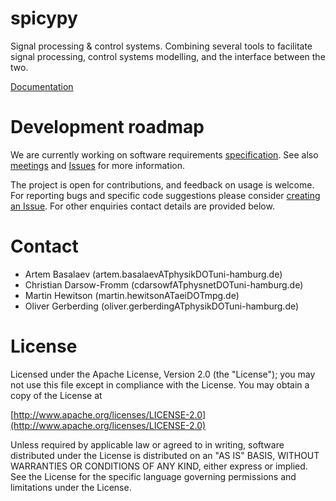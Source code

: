 # spicypy

Signal processing & control systems. Combining several tools to facilitate signal processing, control systems modelling,
and the interface between the two.

[Documentation](https://pyda-group.gitlab.io/spicypy/)

# Development roadmap

We are currently working on software requirements [specification](https://gitlab.com/pyda-group/spicipy/-/wikis/home/specification).
See also [meetings](https://gitlab.com/pyda-group/spicypy/-/wikis/home/meetings) and
[Issues](https://gitlab.com/pyda-group/spicypy/-/issues) for more information.

The project is open for contributions, and feedback on usage is welcome. For reporting bugs and specific code suggestions
please consider [creating an Issue](https://gitlab.com/pyda-group/spicypy/-/issues/new?issue%5Bmilestone_id%5D=).
For other enquiries contact details are provided below.

# Contact

* Artem Basalaev (artem.basalaevATphysikDOTuni-hamburg.de)
* Christian Darsow-Fromm (cdarsowfATphysnetDOTuni-hamburg.de)
* Martin Hewitson (martin.hewitsonATaeiDOTmpg.de)
* Oliver Gerberding (oliver.gerberdingATphysikDOTuni-hamburg.de)


# License

Licensed under the Apache License, Version 2.0 (the "License");
you may not use this file except in compliance with the License.
You may obtain a copy of the License at

[http://www.apache.org/licenses/LICENSE-2.0](http://www.apache.org/licenses/LICENSE-2.0)

  Unless required by applicable law or agreed to in writing, software
  distributed under the License is distributed on an "AS IS" BASIS,
  WITHOUT WARRANTIES OR CONDITIONS OF ANY KIND, either express or implied.
  See the License for the specific language governing permissions and
  limitations under the License.
